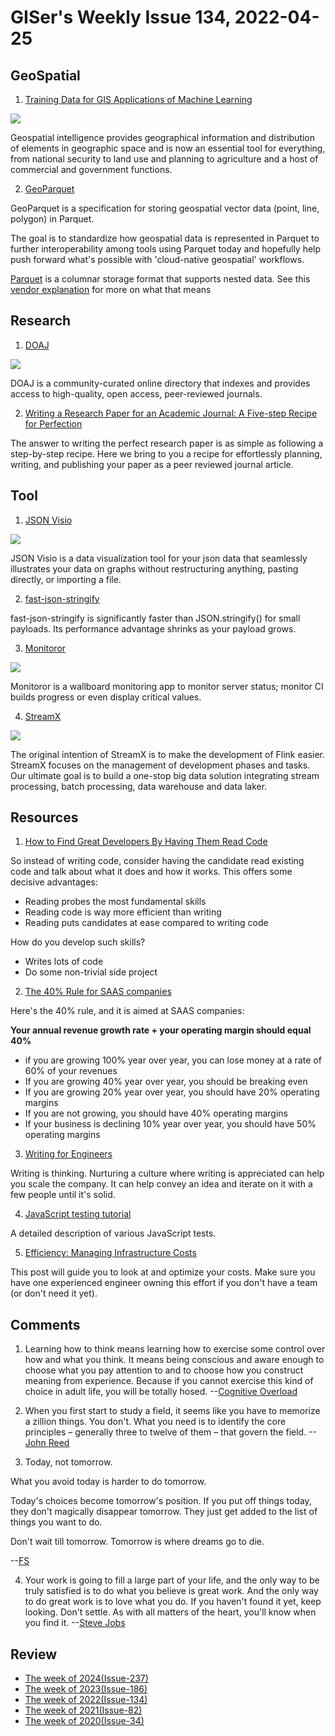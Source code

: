 # GISer's Weekly Issue 134, 2022-04-25

## GeoSpatial

1. [Training Data for GIS Applications of Machine Learning](https://www.geospatialworld.net/blogs/training-data-for-gis-applications-of-machine-learning/)

![](https://geospatialmedia.s3.amazonaws.com/wp-content/uploads/2020/08/GIS-Story-1-1024x576-864x486-1.jpg)

Geospatial intelligence provides geographical information and distribution of elements in geographic space and is now an essential tool for everything, from national security to land use and planning to agriculture and a host of commercial and government functions.

2. [GeoParquet](https://github.com/opengeospatial/geoparquet)

GeoParquet is a specification for storing geospatial vector data (point, line, polygon) in Parquet.

The goal is to standardize how geospatial data is represented in Parquet to further interoperability among tools using Parquet today and hopefully help push forward what's possible with 'cloud-native geospatial' workflows.

[Parquet](https://github.com/apache/parquet-format) is a columnar storage format that supports nested data. See this [vendor explanation](https://databricks.com/glossary/what-is-parquet) for more on what that means

## Research

1. [DOAJ](https://doaj.org/)

![](https://cdn.beekka.com/blogimg/asset/202108/bg2021082404.jpg)

DOAJ is a community-curated online directory that indexes and provides access to high-quality, open access, peer-reviewed journals.

2. [Writing a Research Paper for an Academic Journal: A Five-step Recipe for Perfection](https://www.aje.com/arc/writing-a-research-paper-for-an-academic-journal-a-five-step-recipe-for-perfection/)

The answer to writing the perfect research paper is as simple as following a step-by-step recipe. Here we bring to you a recipe for effortlessly planning, writing, and publishing your paper as a peer reviewed journal article.

## Tool

1. [JSON Visio](https://github.com/AykutSarac/jsonvisio.com)

![](https://github.com/AykutSarac/jsonvisio.com/raw/main/public/preview_2.png)

JSON Visio is a data visualization tool for your json data that seamlessly illustrates your data on graphs without restructuring anything, pasting directly, or importing a file.

2. [fast-json-stringify](https://github.com/fastify/fast-json-stringify)

fast-json-stringify is significantly faster than JSON.stringify() for small payloads. Its performance advantage shrinks as your payload grows.

3. [Monitoror](https://github.com/monitoror/monitoror)

![](https://img.hellogithub.com/i/GxQ8Tyi5W4bJ6mE.png)

Monitoror is a wallboard monitoring app to monitor server status; monitor CI builds progress or even display critical values.

4. [StreamX](https://github.com/streamxhub/streamx)

![](https://user-images.githubusercontent.com/13284744/142746863-856ef1cd-fa0e-4010-b359-c16ca2ad2fb7.png)

The original intention of StreamX is to make the development of Flink easier. StreamX focuses on the management of development phases and tasks. Our ultimate goal is to build a one-stop big data solution integrating stream processing, batch processing, data warehouse and data laker.

## Resources

1. [How to Find Great Developers By Having Them Read Code](https://freakingrectangle.com/2022/04/15/how-to-freaking-hire-great-developers/)

So instead of writing code, consider having the candidate read existing code and talk about what it does and how it works. This offers some decisive advantages:

- Reading probes the most fundamental skills
- Reading code is way more efficient than writing
- Reading puts candidates at ease compared to writing code

How do you develop such skills?

- Writes lots of code
- Do some non-trivial side project

2. [The 40% Rule for SAAS companies](https://avc.com/2015/02/the-40-rule/)

Here's the 40% rule, and it is aimed at SAAS companies:

**Your annual revenue growth rate + your operating margin should equal 40%**

- if you are growing 100% year over year, you can lose money at a rate of 60% of your revenues
- If you are growing 40% year over year, you should be breaking even
- If you are growing 20% year over year, you should have 20% operating margins
- If you are not growing, you should have 40% operating margins
- If your business is declining 10% year over year, you should have 50% operating margins

3. [Writing for Engineers](https://www.heinrichhartmann.com/posts/writing/)

Writing is thinking. Nurturing a culture where writing is appreciated can help you scale the company. It can help convey an idea and iterate on it with a few people until it's solid.

4. [JavaScript testing tutorial](https://wanago.io/courses/javascript-testing-tutorial/)

A detailed description of various JavaScript tests.

5. [Efficiency: Managing Infrastructure Costs](https://infraeng.dev/efficiency/)

This post will guide you to look at and optimize your costs. Make sure you have one experienced engineer owning this effort if you don't have a team (or don't need it yet).

## Comments

1. Learning how to think means learning how to exercise some control over how and what you think. It means being conscious and aware enough to choose what you pay attention to and to choose how you construct meaning from experience. Because if you cannot exercise this kind of choice in adult life, you will be totally hosed.
   --[Cognitive Overload](https://fs.blog/the-history-of-cognitive-overload/)

2. When you first start to study a field, it seems like you have to memorize a zillion things. You don't. What you need is to identify the core principles – generally three to twelve of them – that govern the field.
   --[John Reed](https://fs.blog/brain-food/april-17-2022/)

3. Today, not tomorrow.

What you avoid today is harder to do tomorrow.

Today's choices become tomorrow's position. If you put off things today, they don't magically disappear tomorrow. They just get added to the list of things you want to do.

Don't wait till tomorrow. Tomorrow is where dreams go to die.

--[FS](https://fs.blog/brain-food/april-17-2022/)

4. Your work is going to fill a large part of your life, and the only way to be truly satisfied is to do what you believe is great work. And the only way to do great work is to love what you do. If you haven't found it yet, keep looking. Don't settle. As with all matters of the heart, you'll know when you find it.
   --[Steve Jobs](https://www.brainyquote.com/quotes/steve_jobs_416859)

## Review

- [The week of 2024(Issue-237)](../2024/issue-237.md)
- [The week of 2023(Issue-186)](../2023/issue-186.md)
- [The week of 2022(Issue-134)](../2022/issue-134.md)
- [The week of 2021(Issue-82)](../2021/issue-82.md)
- [The week of 2020(Issue-34)](../2020/issue-33.md)
